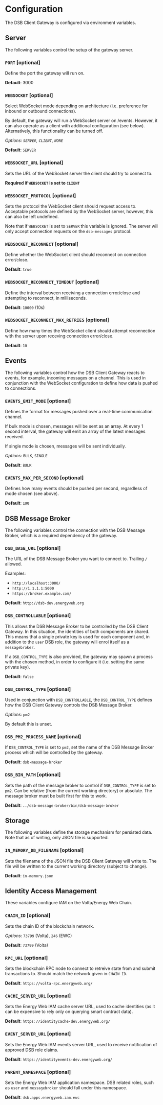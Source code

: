 # Configuration

The DSB Client Gateway is configured via environment variables.

## Server

The following variables control the setup of the gateway server.

### `PORT` [optional]

Define the port the gateway will run on.

**Default**: 3000

### `WEBSOCKET` [optional]

Select WebSocket mode depending on architecture (i.e. preference for inbound
or outbound connections).

By default, the gateway will run a WebSocket server on /events. However, it
can also operate as a client with additional configuration (see below).
Alternatively, this functionality can be turned off.

*Options: `SERVER`, `CLIENT`, `NONE`*

**Default**: `SERVER`

### `WEBSOCKET_URL` [optional]

Sets the URL of the WebSocket server the client should try to connect to.

**Required if `WEBSOCKET` is set to `CLIENT`**

### `WEBSOCKET_PROTOCOL` [optional]

Sets the protocol the WebSocket client should request access to. Acceptable
protocols are defined by the WebSocket server, however, this can also be left
undefined.

Note that if `WEBSOCKET` is set to `SERVER` this variable is ignored. The
server will only accept connection requests on the `dsb-messages` protocol.

### `WEBSOCKET_RECONNECT` [optional]

Define whether the WebSocket client should reconnect on connection error/close.

**Default**: `true`

### `WEBSOCKET_RECONNECT_TIMEOUT` [optional]

Define the interval between receiving a connection error/close and attempting
to reconnect, in milliseconds.

**Default**: `10000` (10s)

### `WEBSOCKET_RECONNECT_MAX_RETRIES` [optional]

Define how many times the WebSocket client should attempt reconnection with the
server upon receving connection error/close.

**Default**: `10`

## Events

The following variables control how the DSB Client Gateway reacts to events,
for example, incoming messages on a channel. This is used in conjunction with
the WebSocket configuration to define how data is pushed to connections.

### `EVENTS_EMIT_MODE` [optional]

Defines the format for messages pushed over a real-time communication channel.

If bulk mode is chosen, messages will be sent as an array. At every 1 second
interval, the gateway will emit an array of the latest messages received.

If single mode is chosen, messages will be sent individually.

*Options*: `BULK`, `SINGLE`

**Default**: `BULK`

### `EVENTS_MAX_PER_SECOND` [optional]

Defines how many events should be pushed per second, regardless of mode chosen
(see above).

**Default**: `100`

## DSB Message Broker

The following variables control the connection with the DSB Message Broker,
which is a required dependency of the gateway.

### `DSB_BASE_URL` [optional]

The URL of the DSB Message Broker you want to connect to. Trailing `/` allowed.

Examples:
- `http://localhost:3000/`
- `http://1.1.1.1:5000`
- `https://broker.example.com/`

**Default**: `http://dsb-dev.energyweb.org`

### `DSB_CONTROLLABLE` [optional]

This allows the DSB Message Broker to be controlled by the DSB Client Gateway.
In this situation, the identities of both components are shared. This means
that a single private key is used for each component and, in addition to the
`user` DSB role, the gateway will enrol itself as a `messagebroker`.

If a `DSB_CONTROL_TYPE` is also provided, the gateway may spawn a process
with the chosen method, in order to configure it (i.e. setting the same
private key).

**Default**: `false`

### `DSB_CONTROL_TYPE` [optional]

Used in conjunction with `DSB_CONTROLLABLE`, the `DSB_CONTROL_TYPE` defines
how the DSB Client Gateway controls the DSB Message Broker.

*Options*: `pm2`

By default this is unset.

### `DSB_PM2_PROCESS_NAME` [optional]

If `DSB_CONTROL_TYPE` is set to `pm2`, set the name of the DSB Message Broker
process which will be controlled by the gateway.

**Default**: `dsb-message-broker`

### `DSB_BIN_PATH` [optional]

Sets the path of the message broker to control if `DSB_CONTROL_TYPE` is set to
`pm2`. Can be relative (from the current working directory) or absolute. The
message broker must be built first for this to work.

**Default**: `../dsb-message-broker/bin/dsb-message-broker`

## Storage

The following variables define the storage mechanism for persisted data.
Note that as of writing, only JSON file is supported.

### `IN_MEMORY_DB_FILENAME` [optional]

Sets the filename of the JSON file the DSB Client Gateway will write to. The
file will be written to the current working directory (subject to change).

**Default**: `in-memory.json`

## Identity Access Management

These variables configure IAM on the Volta/Energy Web
Chain.

### `CHAIN_ID` [optional]

Sets the chain ID of the blockchain network.

*Options*: `73799` (Volta), `246` (EWC)

**Default**: `73799` (Volta)

### `RPC_URL` [optional]

Sets the blockchain RPC node to connect to retreive state from and submit
transactions to. Should match the network given in `CHAIN_ID`.

**Default**: `https://volta-rpc.energyweb.org/`

### `CACHE_SERVER_URL` [optional]

Sets the Energy Web IAM cache server URL, used to cache identities (as it
can be expensive to rely only on querying smart contract data).

**Default**: `https://identitycache-dev.energyweb.org/`

### `EVENT_SERVER_URL` [optional]

Sets the Energy Web IAM events server URL, used to receive notification of
approved DSB role claims.

**Default**: `https://identityevents-dev.energyweb.org/`

### `PARENT_NAMESPACE` [optional]

Sets the Energy Web IAM application namespace. DSB related roles, such as
`user` and `messagebroker` should fall under this namespace.

**Default**: `dsb.apps.energyweb.iam.ewc`
